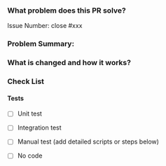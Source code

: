 <!--

Thank you for contributing to Vanus!

PR Title Format: 

feat/fix/refactor/docs/...: what's changed

Note: see https://github.com/linkall-labs/vanus/blob/main/CONTRIBUTING.md to know details about title format
-->

### What problem does this PR solve?
<!--

Please create an issue first to describe the problem

There MUST be one line starting with "Issue Number:  ".

-->

Issue Number: close #xxx

### Problem Summary:

### What is changed and how it works?

### Check List

<!-- At least one of them must be included. -->

#### Tests
- [ ] Unit test
- [ ] Integration test
- [ ] Manual test (add detailed scripts or steps below)
- [ ] No code

